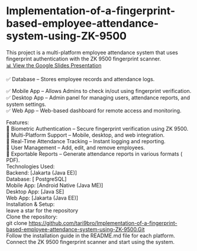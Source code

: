 # Implementation-of-a-fingerprint-based-employee-attendance-system-using-ZK-9500  
This project is a multi-platform employee attendance system that uses fingerprint authentication with the ZK 9500 fingerprint scanner.  
<a href="https://docs.google.com/presentation/d/e/2PACX-1vQryQA69CA-fxBod89roYTb_cmPlB099sL7KjzNkK-0UA-dAgpMs3sQS7E0TVdPkjEAB_kT1WvML29I/pub?start=false&loop=false&delayms=3000" target="_blank">📊 View the Google Slides Presentation</a>
    
✅ Database – Stores employee records and attendance logs.  

✅ Mobile App – Allows Admins to check in/out using fingerprint verification.  
✅ Desktop App – Admin panel for managing users, attendance reports, and system settings.  
✅ Web App – Web-based dashboard for remote access and monitoring.  

Features:  
🔹 Biometric Authentication – Secure fingerprint verification using ZK 9500.  
🔹 Multi-Platform Support – Mobile, desktop, and web integration.  
🔹 Real-Time Attendance Tracking – Instant logging and reporting.  
🔹 User Management – Add, edit, and remove employees.  
🔹 Exportable Reports – Generate attendance reports in various formats ( PDF).  
Technologies Used:  
Backend: [Jakarta (Java EE)]  
Database: [ PostgreSQL]  
Mobile App: [Android Native (Java ME)]  
Desktop App: [Java SE]  
Web App: [Jakarta (Java EE)]  
Installation & Setup:  
leave a star for the repository  
Clone the repository:  
git clone https://github.com/tari9bro/Implementation-of-a-fingerprint-based-employee-attendance-system-using-ZK-9500.Git  
Follow the installation guide in the README.md file for each platform.  
Connect the ZK 9500 fingerprint scanner and start using the system.  

